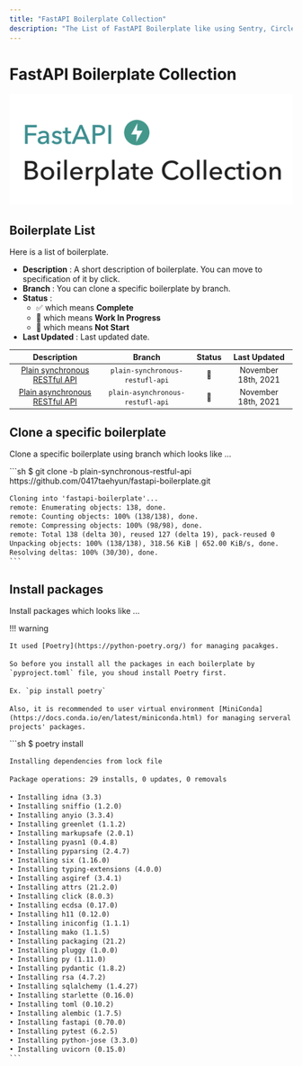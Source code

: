 ```yaml
---
title: "FastAPI Boilerplate Collection"
description: "The List of FastAPI Boilerplate like using Sentry, CircleCI, Alembic, GitHub Actions, WebSocket, etc."
---
```


# FastAPI Boilerplate Collection

<a href="https://github.com/0417taehyun/fastapi-boilerplate" target="_blank"><img src="images/background.png" /></a>

## Boilerplate List

Here is a list of boilerplate.

* **Description** : A short description of boilerplate. You can move to specification of it by click.
* **Branch** : You can clone a specific boilerplate by branch.
* **Status** :
    * :white_check_mark: which means **Complete**
    * :construction: which means **Work In Progress**
    * :see_no_evil: which means **Not Start**  
* **Last Updated** : Last updated date.



|Description|Branch|Status|Last Updated|
|:--------:|:-----:|:----:|:----------:|
|[Plain synchronous RESTful API](plain-synchronous-restful-api.md)|`plain-synchronous-restufl-api`|:construction:|November 18th, 2021|
|[Plain asynchronous RESTful API](plain-asynchronous-restful-api.md)|`plain-asynchronous-restufl-api`|:construction:|November 18th, 2021|

## Clone a specific boilerplate

Clone a specific boilerplate using branch which looks like ...

<div class="termy">
    ```sh
    $ git clone -b plain-synchronous-restful-api https://github.com/0417taehyun/fastapi-boilerplate.git

    Cloning into 'fastapi-boilerplate'...
    remote: Enumerating objects: 138, done.
    remote: Counting objects: 100% (138/138), done.
    remote: Compressing objects: 100% (98/98), done.
    remote: Total 138 (delta 30), reused 127 (delta 19), pack-reused 0
    Unpacking objects: 100% (138/138), 318.56 KiB | 652.00 KiB/s, done.
    Resolving deltas: 100% (30/30), done.
    ```
</div>

## Install packages

Install packages which looks like ...

!!! warning

    It used [Poetry](https://python-poetry.org/) for managing pacakges.

    So before you install all the packages in each boilerplate by `pyproject.toml` file, you shoud install Poetry first.

    Ex. `pip install poetry`

    Also, it is recommended to user virtual environment [MiniConda](https://docs.conda.io/en/latest/miniconda.html) for managing serveral projects' packages.

<div class="termy">
    ```sh
    $ poetry install

    Installing dependencies from lock file

    Package operations: 29 installs, 0 updates, 0 removals

    • Installing idna (3.3)
    • Installing sniffio (1.2.0)
    • Installing anyio (3.3.4)
    • Installing greenlet (1.1.2)
    • Installing markupsafe (2.0.1)
    • Installing pyasn1 (0.4.8)
    • Installing pyparsing (2.4.7)
    • Installing six (1.16.0)
    • Installing typing-extensions (4.0.0)
    • Installing asgiref (3.4.1)
    • Installing attrs (21.2.0)
    • Installing click (8.0.3)
    • Installing ecdsa (0.17.0)
    • Installing h11 (0.12.0)
    • Installing iniconfig (1.1.1)
    • Installing mako (1.1.5)
    • Installing packaging (21.2)
    • Installing pluggy (1.0.0)
    • Installing py (1.11.0)
    • Installing pydantic (1.8.2)
    • Installing rsa (4.7.2)
    • Installing sqlalchemy (1.4.27)
    • Installing starlette (0.16.0)
    • Installing toml (0.10.2)
    • Installing alembic (1.7.5)
    • Installing fastapi (0.70.0)
    • Installing pytest (6.2.5)
    • Installing python-jose (3.3.0)
    • Installing uvicorn (0.15.0)
    ```
</div>